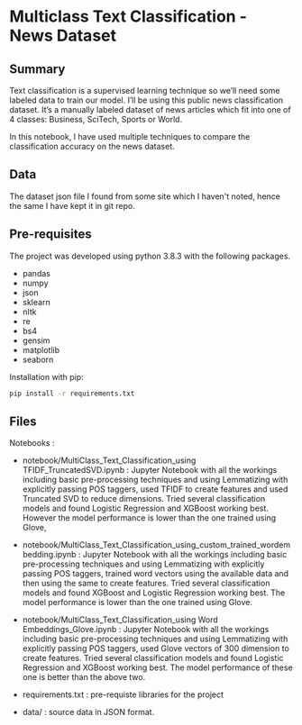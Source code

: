 # Multiclass Text Classification - News Dataset

## Summary

Text classification is a supervised learning technique so we’ll need some labeled data to train our model. I’ll be using this public news classification dataset. It’s a manually labeled dataset of news articles which fit into one of 4 classes: Business, SciTech, Sports or World.

In this notebook, I have used multiple techniques to compare the classification accuracy on the news dataset.

## Data

The dataset json file I found from some site which I haven't noted, hence the same I have kept it in git repo.

## Pre-requisites

The project was developed using python 3.8.3 with the following packages.
- pandas
- numpy
- json
- sklearn
- nltk
- re
- bs4
- gensim
- matplotlib
- seaborn

Installation with pip:

```bash
pip install -r requirements.txt
```

## Files
Notebooks : 
- notebook/MultiClass_Text_Classification_using TFIDF_TruncatedSVD.ipynb : Jupyter Notebook with all the workings including basic pre-processing techniques and using Lemmatizing with explicitly passing POS taggers, used TFIDF to create features and used Truncated SVD to reduce dimensions.
Tried several classification models and found Logistic Regression and XGBoost working best. However the model performance is lower than the one trained using Glove,

- notebook/MultiClass_Text_Classification_using_custom_trained_wordembedding.ipynb : Jupyter Notebook with all the workings including basic pre-processing techniques and using Lemmatizing with explicitly passing POS taggers, trained word vectors using the available data and then using the same to create features.
Tried several classification models and found XGBoost and Logistic Regression working best.
The model performance is lower than the one trained using Glove.

- notebook/MultiClass_Text_Classification_using Word Embeddings_Glove.ipynb : Jupyter Notebook with all the workings including basic pre-processing techniques and using Lemmatizing with explicitly passing POS taggers, used Glove vectors of 300 dimension to create features.
Tried several classification models and found Logistic Regression and XGBoost working best.
The model performance of these one is better than the above two.


- requirements.txt : pre-requiste libraries for the project
- data/ : source data in JSON format.

